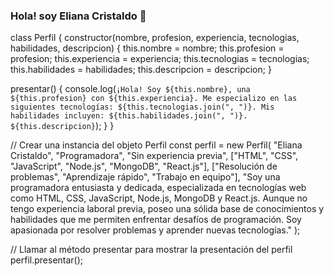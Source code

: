 ### Hola! soy Eliana Cristaldo 👋

class Perfil {
  constructor(nombre, profesion, experiencia, tecnologias, habilidades, descripcion) {
    this.nombre = nombre;
    this.profesion = profesion;
    this.experiencia = experiencia;
    this.tecnologias = tecnologias;
    this.habilidades = habilidades;
    this.descripcion = descripcion;
  }
  
  presentar() {
    console.log(`¡Hola! Soy ${this.nombre}, una ${this.profesion} con ${this.experiencia}. Me especializo en las siguientes tecnologías: ${this.tecnologias.join(", ")}. Mis habilidades incluyen: ${this.habilidades.join(", ")}. ${this.descripcion}`);
  }
}

// Crear una instancia del objeto Perfil
const perfil = new Perfil(
  "Eliana Cristaldo",
  "Programadora",
  "Sin experiencia previa",
  ["HTML", "CSS", "JavaScript", "Node.js", "MongoDB", "React.js"],
  ["Resolución de problemas", "Aprendizaje rápido", "Trabajo en equipo"],
  "Soy una programadora entusiasta y dedicada, especializada en tecnologías web como HTML, CSS, JavaScript, Node.js, MongoDB y React.js. Aunque no tengo experiencia laboral previa, poseo una sólida base de conocimientos y habilidades que me permiten enfrentar desafíos de programación. Soy apasionada por resolver problemas y aprender nuevas tecnologías."
);

// Llamar al método presentar para mostrar la presentación del perfil
perfil.presentar();
